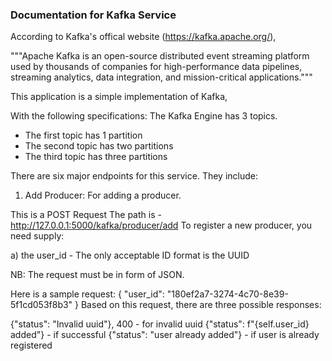 ### Documentation for Kafka Service

According to Kafka's offical website (https://kafka.apache.org/),

"""Apache Kafka is an open-source distributed event streaming platform used
by thousands of companies for high-performance data pipelines,
streaming analytics, data integration, and mission-critical applications."""

This application is a simple implementation of Kafka,

With the following specifications:
The Kafka Engine has 3 topics.

- The first topic has 1 partition
- The second topic has two partitions
- The third topic has three partitions

There are six major endpoints for this service. They include:

1. Add Producer: For adding a producer.

This is a POST Request
The path is - http://127.0.0.1:5000/kafka/producer/add
To register a new producer, you need supply:

a) the user_id - The only acceptable ID format is the UUID

NB: The request must be in form of JSON.

Here is a sample request:
{
"user_id": "180ef2a7-3274-4c70-8e39-5f1cd053f8b3"
}
Based on this request, there are three possible responses:

{"status": "Invalid uuid"}, 400 - for invalid uuid
{"status": f"{self.user_id} added"} - if successful
{"status": "user already added"} - if user is already registered
